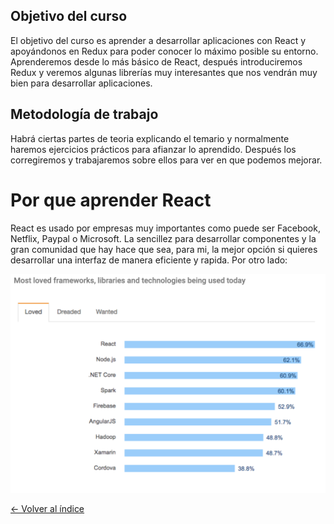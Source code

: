 ## Objetivo del curso

El objetivo del curso es aprender a desarrollar aplicaciones con React y apoyándonos en Redux para poder conocer lo máximo posible su entorno. Aprenderemos desde lo más básico de React, después introduciremos Redux y veremos algunas librerías muy interesantes que nos vendrán muy bien para desarrollar aplicaciones.

## Metodología de trabajo

Habrá ciertas partes de teoria explicando el temario y normalmente haremos ejercicios prácticos para afianzar lo aprendido. Después los corregiremos y trabajaremos sobre ellos para ver en que podemos mejorar.

# Por que aprender React

React es usado por empresas muy importantes como puede ser Facebook, Netflix, Paypal o Microsoft. La sencillez para desarrollar componentes y la gran comunidad que hay hace que sea, para mi, la mejor opción si quieres desarrollar una interfaz de manera eficiente y rapida. Por otro lado:

![stackoverflowsurvey](./images/stackoverflow_survey.png)

[<- Volver al índice](./README.md)